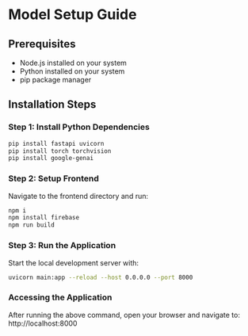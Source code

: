 # Model Setup Guide

## Prerequisites
- Node.js installed on your system
- Python installed on your system
- pip package manager

## Installation Steps

### Step 1: Install Python Dependencies
```bash
pip install fastapi uvicorn
pip install torch torchvision
pip install google-genai
```


### Step 2: Setup Frontend
Navigate to the frontend directory and run:
```bash
npm i
npm install firebase
npm run build
```
### Step 3: Run the Application
Start the local development server with:
```bash
uvicorn main:app --reload --host 0.0.0.0 --port 8000
```
### Accessing the Application
After running the above command, open your browser and navigate to: http://localhost:8000
